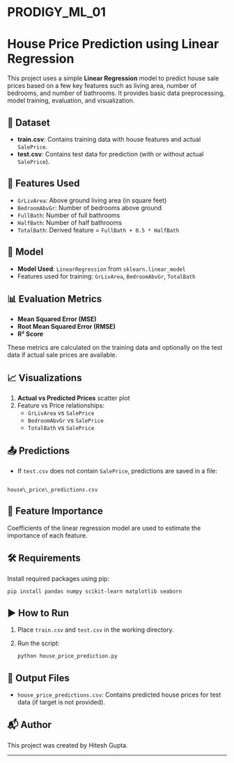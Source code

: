 # PRODIGY_ML_01

# House Price Prediction using Linear Regression

This project uses a simple **Linear Regression** model to predict house sale prices based on a few key features such as living area, number of bedrooms, and number of bathrooms. It provides basic data preprocessing, model training, evaluation, and visualization.

## 📂 Dataset

- **train.csv**: Contains training data with house features and actual `SalePrice`.
- **test.csv**: Contains test data for prediction (with or without actual `SalePrice`).

## 📌 Features Used

- `GrLivArea`: Above ground living area (in square feet)
- `BedroomAbvGr`: Number of bedrooms above ground
- `FullBath`: Number of full bathrooms
- `HalfBath`: Number of half bathrooms
- `TotalBath`: Derived feature = `FullBath + 0.5 * HalfBath`

## 🧠 Model

- **Model Used**: `LinearRegression` from `sklearn.linear_model`
- Features used for training: `GrLivArea`, `BedroomAbvGr`, `TotalBath`

## 📊 Evaluation Metrics

- **Mean Squared Error (MSE)**
- **Root Mean Squared Error (RMSE)**
- **R² Score**

These metrics are calculated on the training data and optionally on the test data if actual sale prices are available.

## 📈 Visualizations

1. **Actual vs Predicted Prices** scatter plot
2. Feature vs Price relationships:
   - `GrLivArea` vs `SalePrice`
   - `BedroomAbvGr` vs `SalePrice`
   - `TotalBath` vs `SalePrice`

## 📤 Predictions

- If `test.csv` does not contain `SalePrice`, predictions are saved in a file:
```

house\_price\_predictions.csv

````

## 📌 Feature Importance

Coefficients of the linear regression model are used to estimate the importance of each feature.

## 🛠 Requirements

Install required packages using pip:
```bash
pip install pandas numpy scikit-learn matplotlib seaborn
````

## ▶️ How to Run

1. Place `train.csv` and `test.csv` in the working directory.
2. Run the script:

   ```bash
   python house_price_prediction.py
   ```

## 📄 Output Files

* `house_price_predictions.csv`: Contains predicted house prices for test data (if target is not provided).

## 📬 Author

This project was created by Hitesh Gupta.

---

```



